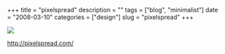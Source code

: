 +++
title = "pixelspread"
description = ""
tags = ["blog", "minimalist"]
date = "2008-03-10"
categories = ["design"]
slug = "pixelspread"
+++


 

  <div id="screens-thumbs" class="clearfix">
    <div class="txt-center" id="design-submission"><a href="http://pixelspread.com/"><img id='bluga-thumbnail-843' class='bluga-thumbnail large' src='//konigi.com/media/bluga/
wt47f2790bcf742_0.jpg'/></a></div>  
  </div>   
<p><a href="http://pixelspread.com/">http://pixelspread.com/</a></p>




